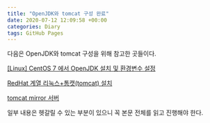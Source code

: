 ```yaml
---
title: "OpenJDK와 tomcat 구성 완료"
date: 2020-07-12 12:09:58 +00:00
categories: Diary
tags: GitHub Pages
---
```


다음은 OpenJDK와 tomcat 구성을 위해 참고한 곳들이다.

[[Linux] CentOS 7 에서 OpenJDK 설치 및 환경변수 설정](https://elena90.tistory.com/entry/Linux-CentOS-7-에서-OpenJDK-설치-및-환경변수-설정)

[RedHat 계열 리눅스+톰캣(tomcat) 설치](https://heeestorys.tistory.com/559)

[tomcat mirror 서버](http://apache.mirror.cdnetworks.com/tomcat/tomcat-7/v7.0.105/bin/)

일부 내용은 헷갈릴 수 있는 부분이 있으니 꼭 본문 전체를 읽고 진행해야 한다.
